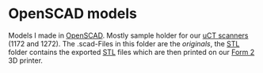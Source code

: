 # OpenSCAD models

Models I made in [OpenSCAD](http://www.openscad.org/).
Mostly sample holder for our [uCT scanners](http://bruker-microct.com/products/all_products.htm) (1172 and 1272).
The .scad-Files in this folder are the *originals*, the [STL](STL) folder contains the exported [STL](https://en.wikipedia.org/wiki/STL_(file_format)) files which are then printed on our [Form 2](http://formlabs.com/products/3d-printers/form-2/) 3D printer.
